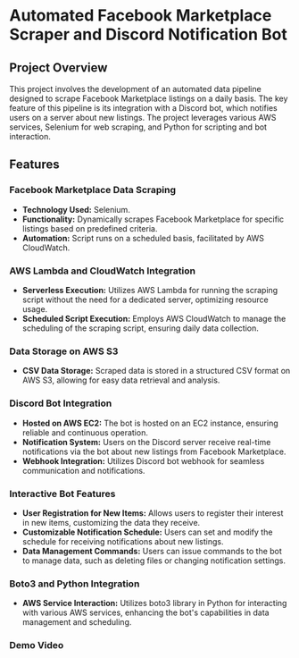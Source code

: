 # Automated Facebook Marketplace Scraper and Discord Notification Bot

## Project Overview
This project involves the development of an automated data pipeline designed to scrape Facebook Marketplace listings on a daily basis. The key feature of this pipeline is its integration with a Discord bot, which notifies users on a server about new listings. The project leverages various AWS services, Selenium for web scraping, and Python for scripting and bot interaction.

## Features

### Facebook Marketplace Data Scraping
- **Technology Used:** Selenium.
- **Functionality:** Dynamically scrapes Facebook Marketplace for specific listings based on predefined criteria.
- **Automation:** Script runs on a scheduled basis, facilitated by AWS CloudWatch.

### AWS Lambda and CloudWatch Integration
- **Serverless Execution:** Utilizes AWS Lambda for running the scraping script without the need for a dedicated server, optimizing resource usage.
- **Scheduled Script Execution:** Employs AWS CloudWatch to manage the scheduling of the scraping script, ensuring daily data collection.

### Data Storage on AWS S3
- **CSV Data Storage:** Scraped data is stored in a structured CSV format on AWS S3, allowing for easy data retrieval and analysis.

### Discord Bot Integration
- **Hosted on AWS EC2:** The bot is hosted on an EC2 instance, ensuring reliable and continuous operation.
- **Notification System:** Users on the Discord server receive real-time notifications via the bot about new listings from Facebook Marketplace.
- **Webhook Integration:** Utilizes Discord bot webhook for seamless communication and notifications.

### Interactive Bot Features
- **User Registration for New Items:** Allows users to register their interest in new items, customizing the data they receive.
- **Customizable Notification Schedule:** Users can set and modify the schedule for receiving notifications about new listings.
- **Data Management Commands:** Users can issue commands to the bot to manage data, such as deleting files or changing notification settings.

### Boto3 and Python Integration
- **AWS Service Interaction:** Utilizes boto3 library in Python for interacting with various AWS services, enhancing the bot's capabilities in data management and scheduling.

### Demo Video
